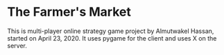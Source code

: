 # The Farmer's Market
This is multi-player online strategy game project by Almutwakel Hassan, started on April 23, 2020.
It uses pygame for the client and uses X on the server.